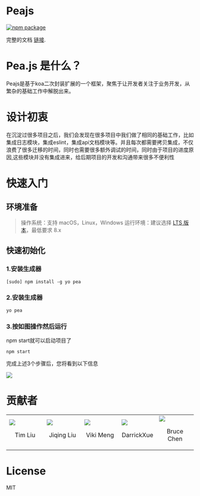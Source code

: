 # Peajs
[![npm package](https://badge.fury.io/js/generator-pea.svg)](https://www.npmjs.com/package/generator-pea)

完整的文档 <a href="http://120.78.129.187">链接</a>.





# Pea.js 是什么？

Peajs是基于koa二次封装扩展的一个框架，聚焦于让开发者关注于业务开发，从繁杂的基础工作中解脱出来。

# 设计初衷
在沉淀过很多项目之后，我们会发现在很多项目中我们做了相同的基础工作，比如集成日志模块，集成eslint，集成api文档模块等。并且每次都需要拷贝集成，不仅浪费了很多迁移的时间，同时也需要很多额外调试的时间，同时由于项目的进度原因,这些模块并没有集成进来，给后期项目的开发和沟通带来很多不便利性

# 快速入门
## 环境准备
> 操作系统：支持 macOS，Linux，Windows
> 运行环境：建议选择 <a href="https://nodejs.org/en/">LTS 版本</a>，最低要求 8.x

## 快速初始化
### 1.安装生成器
```
[sudo] npm install -g yo pea
```

### 2.安装生成器
```
yo pea
```

### 3.按如图操作然后运行

npm start就可以启动项目了
```
npm start
```

完成上述3个步骤后，您将看到以下信息

<img src="/src/images/generate-project.jpg"></img>

# 贡献者
<table>
    <tr>
        <td width="20%">
            <a href="https://github.com/TimLiu1">
                <img src="https://avatars2.githubusercontent.com/u/16770736?s=460&v=4" />
                </a>
                <p align="center">Tim Liu
                </p>
                </td>
                <td width="20%">
                <a href="https://github.com/InCodingNowLiu"><img src="https://avatars0.githubusercontent.com/u/31758568?s=460&v=4" />
                </a>
                <p align="center">Jiqing Liu</p>
                </td>
                </td>
                <td width="20%">
                <a href="https://github.com/vmeng"><img src="https://avatars1.githubusercontent.com/u/4220520?s=460&v=4" />
                </a>
                <p align="center">Viki Meng</p>
                </td>
                <td width="20%">
                <a href="https://github.com/DarrickXue"><img src="https://avatars3.githubusercontent.com/u/37821791?s=460&v=4" />
                </a>
                <p align="center">DarrickXue</p>
                </td>
                </td>
                <td width="20%">
                <a href="https://github.com/riskgod"><img src="https://avatars2.githubusercontent.com/u/3436287?s=460&v=4" />
                </a>
                <p align="center">Bruce Chen</p>
                </td>
                </tr>
</table>


# License

MIT